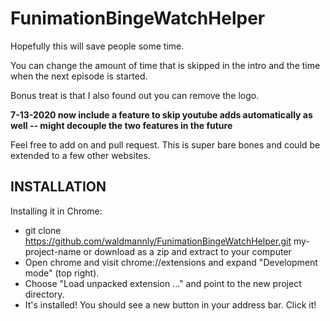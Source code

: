 # FunimationBingeWatchHelper

Hopefully this will save people some time. 

You can change the amount of time that is skipped in the intro and the time when the next episode is started. 

Bonus treat is that I also found out you can remove the logo. 

**7-13-2020 now include a feature to skip youtube adds automatically as well -- might decouple the two features in the future**

Feel free to add on and pull request. This is super bare bones and could be extended to a few other websites. 

## INSTALLATION

  Installing it in Chrome:
  - git clone https://github.com/waldmannly/FunimationBingeWatchHelper.git my-project-name or download as a zip and extract to your computer
  - Open chrome and visit chrome://extensions and expand "Development mode" (top right).
  - Choose "Load unpacked extension ..." and point to the new project directory.
  - It's installed! You should see a new button in your address bar. Click it!
